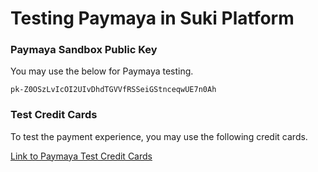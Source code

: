 # Testing Paymaya in Suki Platform

### Paymaya Sandbox Public Key

You may use the below for Paymaya testing.

```
pk-Z0OSzLvIcOI2UIvDhdTGVVfRSSeiGStnceqwUE7n0Ah
```

### Test Credit Cards

To test the payment experience, you may use the following credit cards.

[Link to Paymaya Test Credit Cards](https://developers.paymaya.com/blog/entry/api-test-merchants-and-test-cards)
